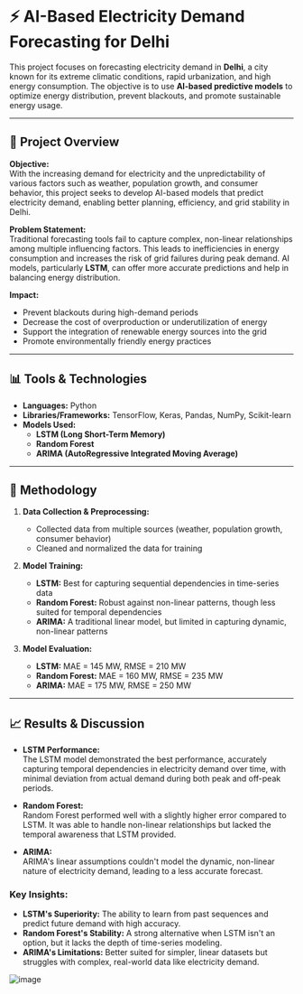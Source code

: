 
# ⚡ AI-Based Electricity Demand Forecasting for Delhi

This project focuses on forecasting electricity demand in **Delhi**, a city known for its extreme climatic conditions, rapid urbanization, and high energy consumption. The objective is to use **AI-based predictive models** to optimize energy distribution, prevent blackouts, and promote sustainable energy usage.

---

## 📌 Project Overview

**Objective:**  
With the increasing demand for electricity and the unpredictability of various factors such as weather, population growth, and consumer behavior, this project seeks to develop AI-based models that predict electricity demand, enabling better planning, efficiency, and grid stability in Delhi.

**Problem Statement:**  
Traditional forecasting tools fail to capture complex, non-linear relationships among multiple influencing factors. This leads to inefficiencies in energy consumption and increases the risk of grid failures during peak demand. AI models, particularly **LSTM**, can offer more accurate predictions and help in balancing energy distribution.

**Impact:**  
- Prevent blackouts during high-demand periods  
- Decrease the cost of overproduction or underutilization of energy  
- Support the integration of renewable energy sources into the grid  
- Promote environmentally friendly energy practices

---

## 📊 Tools & Technologies

- **Languages:** Python  
- **Libraries/Frameworks:** TensorFlow, Keras, Pandas, NumPy, Scikit-learn  
- **Models Used:**  
  - **LSTM (Long Short-Term Memory)**  
  - **Random Forest**  
  - **ARIMA (AutoRegressive Integrated Moving Average)**  

---

## 🔬 Methodology

1. **Data Collection & Preprocessing:**  
   - Collected data from multiple sources (weather, population growth, consumer behavior)  
   - Cleaned and normalized the data for training

2. **Model Training:**  
   - **LSTM:** Best for capturing sequential dependencies in time-series data  
   - **Random Forest:** Robust against non-linear patterns, though less suited for temporal dependencies  
   - **ARIMA:** A traditional linear model, but limited in capturing dynamic, non-linear patterns

3. **Model Evaluation:**  
   - **LSTM:** MAE = 145 MW, RMSE = 210 MW  
   - **Random Forest:** MAE = 160 MW, RMSE = 235 MW  
   - **ARIMA:** MAE = 175 MW, RMSE = 250 MW

---

## 📈 Results & Discussion

- **LSTM Performance:**  
  The LSTM model demonstrated the best performance, accurately capturing temporal dependencies in electricity demand over time, with minimal deviation from actual demand during both peak and off-peak periods.

- **Random Forest:**  
  Random Forest performed well with a slightly higher error compared to LSTM. It was able to handle non-linear relationships but lacked the temporal awareness that LSTM provided.

- **ARIMA:**  
  ARIMA's linear assumptions couldn't model the dynamic, non-linear nature of electricity demand, leading to a less accurate forecast.

### **Key Insights:**  
- **LSTM's Superiority:** The ability to learn from past sequences and predict future demand with high accuracy.  
- **Random Forest's Stability:** A strong alternative when LSTM isn't an option, but it lacks the depth of time-series modeling.  
- **ARIMA's Limitations:** Better suited for simpler, linear datasets but struggles with complex, real-world data like electricity demand.



![image](https://github.com/user-attachments/assets/d3a1efaa-ba7c-422b-a7cb-6148fb0885f0)
